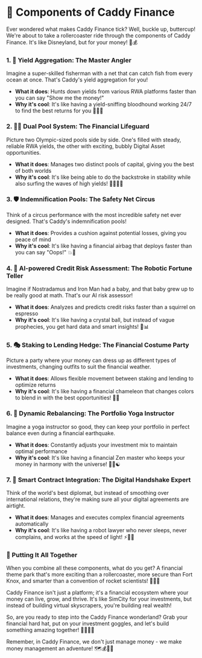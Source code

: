 # 🧩 Components of Caddy Finance

Ever wondered what makes Caddy Finance tick? Well, buckle up, buttercup! We're about to take a rollercoaster ride through the components of Caddy Finance. It's like Disneyland, but for your money! 🎢💰

### 1. 🎣 Yield Aggregation: The Master Angler

Imagine a super-skilled fisherman with a net that can catch fish from every ocean at once. That's Caddy's yield aggregation for you!

* **What it does**: Hunts down yields from various RWA platforms faster than you can say "Show me the money!"
* **Why it's cool**: It's like having a yield-sniffing bloodhound working 24/7 to find the best returns for you 🐕‍🦺💼

### 2. 🏊‍♂️ Dual Pool System: The Financial Lifeguard

Picture two Olympic-sized pools side by side. One's filled with steady, reliable RWA yields, the other with exciting, bubbly Digital Asset opportunities.

* **What it does**: Manages two distinct pools of capital, giving you the best of both worlds
* **Why it's cool**: It's like being able to do the backstroke in stability while also surfing the waves of high yields! 🏄‍♂️🧘‍♂️

### 3. 🛡️ Indemnification Pools: The Safety Net Circus

Think of a circus performance with the most incredible safety net ever designed. That's Caddy's indemnification pools!

* **What it does**: Provides a cushion against potential losses, giving you peace of mind
* **Why it's cool**: It's like having a financial airbag that deploys faster than you can say "Oops!" 💥🦺

### 4. 🤖 AI-powered Credit Risk Assessment: The Robotic Fortune Teller

Imagine if Nostradamus and Iron Man had a baby, and that baby grew up to be really good at math. That's our AI risk assessor!

* **What it does**: Analyzes and predicts credit risks faster than a squirrel on espresso
* **Why it's cool**: It's like having a crystal ball, but instead of vague prophecies, you get hard data and smart insights! 🔮📊

### 5. 🎭 Staking to Lending Hedge: The Financial Costume Party

Picture a party where your money can dress up as different types of investments, changing outfits to suit the financial weather.

* **What it does**: Allows flexible movement between staking and lending to optimize returns
* **Why it's cool**: It's like having a financial chameleon that changes colors to blend in with the best opportunities! 🦎💱

### 6. 🌈 Dynamic Rebalancing: The Portfolio Yoga Instructor

Imagine a yoga instructor so good, they can keep your portfolio in perfect balance even during a financial earthquake.

* **What it does**: Constantly adjusts your investment mix to maintain optimal performance
* **Why it's cool**: It's like having a financial Zen master who keeps your money in harmony with the universe! 🧘‍♀️☯️

### 7. 🧠 Smart Contract Integration: The Digital Handshake Expert

Think of the world's best diplomat, but instead of smoothing over international relations, they're making sure all your digital agreements are airtight.

* **What it does**: Manages and executes complex financial agreements automatically
* **Why it's cool**: It's like having a robot lawyer who never sleeps, never complains, and works at the speed of light! ⚡👨‍⚖️

### 🎉 Putting It All Together

When you combine all these components, what do you get? A financial theme park that's more exciting than a rollercoaster, more secure than Fort Knox, and smarter than a convention of rocket scientists! 🚀🎡🔐

Caddy Finance isn't just a platform; it's a financial ecosystem where your money can live, grow, and thrive. It's like SimCity for your investments, but instead of building virtual skyscrapers, you're building real wealth!

So, are you ready to step into the Caddy Finance wonderland? Grab your financial hard hat, put on your investment goggles, and let's build something amazing together! 👷‍♀️🥽💼

Remember, in Caddy Finance, we don't just manage money - we make money management an adventure! 🗺️💰🦸‍♂️
